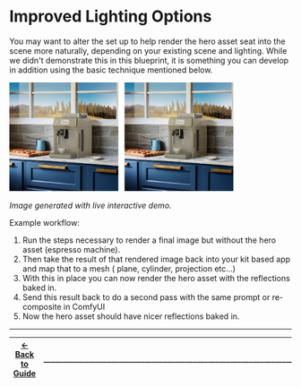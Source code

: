 # Improved Lighting Options

You may want to alter the set up to help render the hero asset seat into the scene more naturally, depending on your existing scene and lighting.  While we didn't demonstrate this in this blueprint, it is something you can develop in addition using the basic technique mentioned below.

<img src="../images/espresso_reflection.png" width="400">

*Image generated with live interactive demo.*

Example workflow:
1. Run the steps necessary to render a final image but without the hero asset (espresso machine).
2. Then take the result of that rendered image back into your kit based app and map that to a mesh ( plane, cylinder, projection etc...)  
3. With this in place you can now render the hero asset with the reflections baked in.
4. Send this result back to do a second pass with the same prompt or re-composite in ComfyUI 
5. Now the hero asset should have nicer reflections baked in.


----
| [&larr; Back to Guide](../README.md) |___________________________________________________________________________  | [Next (Reuse Masks) &rarr;](./reuse_masks.md)|
|-------------------------------|--|---------------------------------------------|